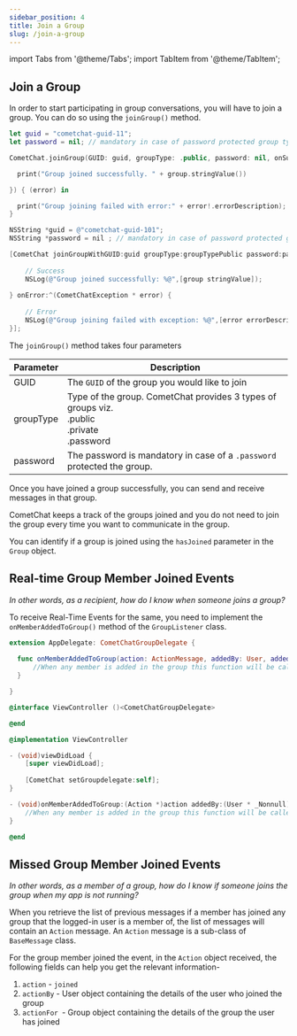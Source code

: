 ```yaml
---
sidebar_position: 4
title: Join a Group
slug: /join-a-group
---
```

import Tabs from '@theme/Tabs';
import TabItem from '@theme/TabItem';

## Join a Group

In order to start participating in group conversations, you will have to join a group. You can do so using the `joinGroup()` method.

<Tabs>
<TabItem value="Swift" label="Swift">

```swift
let guid = "cometchat-guid-11";
let password = nil; // mandatory in case of password protected group type

CometChat.joinGroup(GUID: guid, groupType: .public, password: nil, onSuccess: { (group) in

  print("Group joined successfully. " + group.stringValue())

}) { (error) in

  print("Group joining failed with error:" + error!.errorDescription);
}
```
</TabItem>
<TabItem value="Objective C" label="Objective C">

```objectivec
NSString *guid = @"cometchat-guid-101";
NSString *password = nil ; // mandatory in case of password protected group type

[CometChat joinGroupWithGUID:guid groupType:groupTypePublic password:password onSuccess:^(Group * group) {
    
    // Success
    NSLog(@"Group joined successfully: %@",[group stringValue]);
    
} onError:^(CometChatException * error) {
   
    // Error
    NSLog(@"Group joining failed with exception: %@",[error errorDescription])
}];
```
</TabItem>
</Tabs>




The `joinGroup()` method takes four parameters

| Parameter | Description | 
| ---- | ---- | 
| GUID | The `GUID` of the group you would like to join | 
| groupType | Type of the group. CometChat provides 3 types of groups viz. <br />  .public <br />   .private <br /> .password | 
| password | The password is mandatory in case of a `.password` protected the group. | 



Once you have joined a group successfully, you can send and receive messages in that group.

CometChat keeps a track of the groups joined and you do not need to join the group every time you want to communicate in the group.

You can identify if a group is joined using the `hasJoined` parameter in the `Group` object.

## Real-time Group Member Joined Events

*In other words, as a recipient, how do I know when someone joins a group?*

To receive Real-Time Events for the same, you need to implement the `onMemberAddedToGroup()` method of the `GroupListener` class.


<Tabs>
<TabItem value="Swift" label="Swift">

```swift
extension AppDelegate: CometChatGroupDelegate {
    
  func onMemberAddedToGroup(action: ActionMessage, addedBy: User, addedUser: User, addedTo: Group) {
      //When any member is added in the group this function will be called
  }

}
```
</TabItem>
<TabItem value="Objective C" label="Objective C">

```objectivec
@interface ViewController ()<CometChatGroupDelegate>

@end

@implementation ViewController

- (void)viewDidLoad {
    [super viewDidLoad];
    
    [CometChat setGroupdelegate:self];    
}

- (void)onMemberAddedToGroup:(Action *)action addedBy:(User * _Nonnull)addedBy addedUser:(User * _Nonnull)addedUser addedTo:(Group * _Nonnull)addedTo {
    //When any member is added in the group this function will be called 
}

@end
```
</TabItem>
</Tabs>




## Missed Group Member Joined Events

*In other words, as a member of a group, how do I know if someone joins the group when my app is not running?*

When you retrieve the list of previous messages if a member has joined any group that the logged-in user is a member of, the list of messages will contain an `Action` message. An `Action` message is a sub-class of `BaseMessage` class.

For the group member joined the event, in the `Action` object received, the following fields can help you get the relevant information-

1. `action` - `joined`
2. `actionBy` - User object containing the details of the user who joined the group
3. `actionFor `- Group object containing the details of the group the user has joined